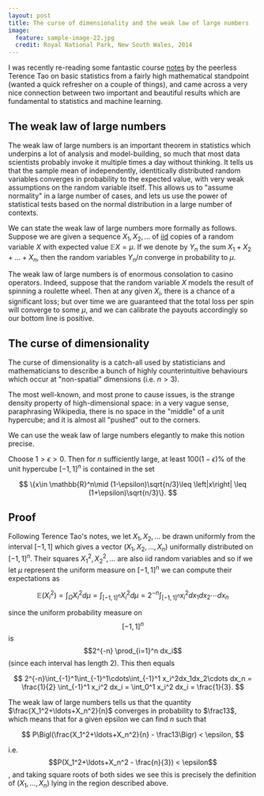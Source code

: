 ```yaml
---
layout: post
title: The curse of dimensionality and the weak law of large numbers
image:
  feature: sample-image-22.jpg
  credit: Royal National Park, New South Wales, 2014
---
```


I was recently re-reading some fantastic course [notes](https://terrytao.wordpress.com/2015/10/23/275a-notes-3-the-weak-and-strong-law-of-large-numbers/) by the peerless Terence Tao on basic statistics from a fairly high mathematical standpoint (wanted a quick refresher on a couple of things), and came across a very nice connection between two important and beautiful results which are fundamental to statistics and machine learning.

## The weak law of large numbers

The weak law of large numbers is an important theorem in statistics which underpins a lot of analysis and model-building, so much that most data scientists probably invoke it multiple times a day without thinking. It tells us that the sample mean of independently, identitically distributed random variables converges in probability to the expected value, with very weak assumptions on the random variable itself. This allows us to "assume normality" in a large number of cases, and lets us use the power of statistical tests based on the normal distribution in a large number of contexts.

We can state the weak law of large numbers more formally as follows. Suppose we are given a sequence $X_1, X_2, \ldots$ of [iid](https://en.wikipedia.org/wiki/Independent_and_identically_distributed_random_variables) copies of a random variable $X$ with expected value $\mathbb{E}X=\mu$. If we denote by $Y_n$ the sum $X_1+X_2+\ldots+X_n$, then the random variables $Y_n/n$ converge in probability to $\mu$.

The weak law of large numbers is of enormous consolation to casino operators. Indeed, suppose that the random variable $X$ models the result of spinning a roulette wheel. Then at any given $X_i$, there is a chance of a significant loss; but over time we are guaranteed that the total loss per spin will converge to some $\mu$, and we can calibrate the payouts accordingly so our bottom line is positive.

## The curse of dimensionality

The curse of dimensionality is a catch-all used by statisticians and mathematicians to describe a bunch of highly counterintuitive behaviours which occur at "non-spatial" dimensions (i.e. $n>3$).

The most well-known, and most prone to cause issues, is the strange density property of high-dimensional space: in a very vague sense, paraphrasing Wikipedia, there is no space in the "middle" of a unit hypercube; and it is almost all "pushed" out to the corners.

We can use the weak law of large numbers elegantly to make this notion precise.

Choose $1 > \epsilon > 0$. Then for $n$ sufficiently large, at least $100(1-\epsilon)\%$ of the unit hypercube $[-1,1]^n$ is contained in the set 

$$
\{x\in \mathbb{R}^n\mid (1-\epsilon)\sqrt{n/3}\leq \left|x\right| \leq (1+\epsilon)\sqrt{n/3}\}.
$$

## Proof

Following Terence Tao's notes, we let $X_1,X_2,\ldots$ be drawn uniformly from the interval $[-1,1]$ which gives 
a vector $(X_1,X_2,\ldots,X_n)$ uniformally distributed on $[-1,1]^n$.
Their squares $X_1^2,X_2^2,\ldots$ are also iid random variables and so if we let $\mu$ represent 
the uniform measure on $[-1,1]^n$ we can compute their expectations as

$$
\mathbb{E}(X_i^2) = \int_{\Omega}X_i^2d\mu = \int_{[-1,1]^n}X_i^2d\mu = 2^{-n}\int_{[-1,1]^n}x_i^2dx_1dx_2\cdots dx_n
$$

since the uniform probability measure on $$[-1,1]^n$$ is $$2^{-n} \prod_{i=1}^n dx_i$$
 (since each interval has length 2). This then equals
 
$$
2^{-n}\int_{-1}^1\int_{-1}^1\cdots\int_{-1}^1 x_i^2dx_1dx_2\cdots dx_n = \frac{1}{2} \int_{-1}^1 x_i^2 dx_i = \int_0^1 x_i^2 dx_i = \frac{1}{3}. 
$$ 

The weak law of large numbers tells us that the quantity $\frac{X_1^2+\ldots+X_n^2}{n}$ converges in probability to $\frac13$, which means that for a given epsilon we can find $n$ such that

$$
P\Bigl(\frac{X_1^2+\ldots+X_n^2}{n} - \frac13\Bigr) < \epsilon,
$$

i.e. $$P(X_1^2+\ldots+X_n^2 - \frac{n}{3}) < \epsilon$$, and taking square roots of both sides we see this is precisely the definition
of $(X_1,\ldots,X_n)$ lying in the region described above. 


